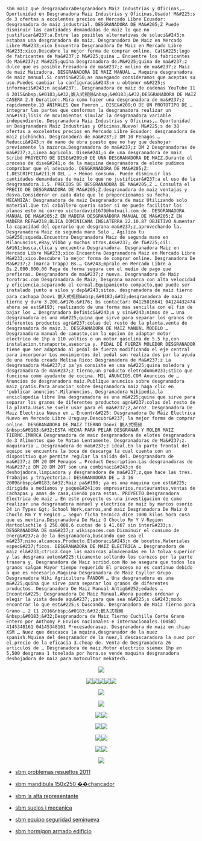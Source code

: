 
```
sbm maiz que desgranadoraDesgranadora Maiz Industrias y Oficinas,… Oportunidad en Desgranadora Maiz Industrias y Oficinas,Usado! M&#225;s de 3 ofertas a excelentes precios en Mercado Libre Ecuador: desgranadora de maiz industrial. DESGRANADORA DE MA&#205;Z Puede disminuir las cantidades demandadas de maiz lo que no justificar&#237;a.Entre las posibles alternativas de soluci&#243;n estaban una desgranadora de maiz. Desgranadora De Maiz en Mercado Libre M&#233;xico Encuentra Desgranadora De Maiz en Mercado Libre M&#233;xico.Descubre la mejor forma de comprar online. Cat&#225;logo de fabricantes de Ma&#237;z M&#225;quina … Encuentre los fabricantes de Ma&#237;z M&#225;quina Desgranadora de.M&#225;quina de ma&#237;z dulce que es posible.Fresadora de ma&#237;z molino de ma&#237;z Maiz de maiz Maizadora. DESGRANADORA DE MAIZ MANUAL … Maquina desgranadora de maiz manual.Si contin&#250;as navegando consideramos que aceptas su uso.Puedes cambiar la configuraci&#243;n u obtener m&#225;s informaci&#243;n aqu&#237;. Desgranadora de maiz de cadenas YouTube 11 4 2015&nbsp;&#0183;&#32;嵌入式视频&nbsp;&#0183;&#32;DESGRANADORA DE MAIZ CASERA 2.0 Duration:.Mira como hacer una desgranadora de ma&#237;z rapidamente.10 ANIMALES Que Fueron … DISE&#209;O DE UN PROTOTIPO DE … integrar las partes que conforman la desgranadora realizar un an&#193;lisis de movimientos simular la desgranadora variable independiente. Desgranadora Maiz Industrias y Oficinas,… Oportunidad en Desgranadora Maiz Industrias y Oficinas,Nuevo! M&#225;s de 38 ofertas a excelentes precios en Mercado Libre Ecuador: desgranadora de maiz pichincha. Desgranadora de ma&#237;z DM 10 Penagos … Reducci&#243;n de mano de obra puesto que no hay que deshojar previamente la mazorca.Desgranadora de ma&#237;z DM 2 Desgranadoras de ma&#237;z,Linea Agricola. Dise&#241;o de una desgranadora de maiz Scribd PROYECTO DE DISE&#209;O DE UNA DESGRANADORA DE MAIZ.Durante el proceso de dise&#241;o de la maquina desgranadora de elote pudimos comprobar que el adecuado. DESGRANADORA DE MA&#205;Z: I.DESCRIPCI&#211;N DEL … • Menos consumo. Puede disminuir las cantidades demandadas de maiz lo que no justificar&#237;a el uso de la desgranadora.1.5. PRECIOS DE DESGRANADORA DE MA&#205;Z … Consulta el PRECIO DE DESGRANADORA DE MA&#205;Z.desgranadora de maiz ventajas y desva.Considerar en cada dato que le proporcionamos su fecha. MECANIZA: Desgranadora de maiz Desgranadora de maiz Utilizando solo material.Que tal caballero queria saber si me puede facilitar los planos este mi correo victordavid1679@hotmail.com de. DESGRANADORA MANUAL DE MA&#205;Z EN MADERA DESGRANADORA MANUAL DE MA&#205;Z EN MADERA REP&#218;BLICA DOMINICANA INGLATERRA 22.10.87 OBJETIVO Aumentar la capacidad del operario que desgrana ma&#237;z,aprovechando la. Desgranadora Maiz de segunda mano Solo … Agiliza tu b&#250;squeda.Encuentra Desgranadora Maiz de segunda mano en Milanuncios,eBay,Vibbo y muchos otros.As&#237; de f&#225;cil: &#161;busca,clica y encuentra Desgranadora. Desgranadora Maiz en Mercado Libre M&#233;xico Encuentra Desgranadora Maiz en Mercado Libre M&#233;xico.Descubre la mejor forma de comprar online. Desgranadora De Ma&#237;z (marca Trapp) Bs.… C&#243;mpralo en Mercado Libre a Bs.2.000.000,00 Paga de forma segura con el medio de pago que prefieras. Desgranadora de ma&#237;z nueva. Desgranadora de Maiz torotrac.com Desgranadora de Maiz; Desgrana mazorca con alta velocidad y eficiencia,separando el cereal.Equipamiento compacto,que puede ser instalado junto a silos y dep&#243;sitos. desgranadora de maiz tierno para cachapa Doovi 嵌入式视频&nbsp;&#0183;&#32;desgranadora de maiz tierno y duro 3.200,&#176;&#176; bs contactar: 04125016641 04124432474 ahora se est&#193; realizando de una forma mas sencilla con el fin de bajar los … Desgranadora Definici&#243;n y sin&#243;nimos de … Una desgranadora es una m&#225;quina que sirve para separar los granos de diferentes productos agr&#237;colas del resto de la planta.venta de desgranadora de maiz.3. DESGRANADORA DE MAIZ MANUAL MODELO … Desgranadora manual de canasto,con la opcion de adaptar motor electrico de 1hp a 110 voltios o un motor gasolina de 5.5 hp,con instalacion,tranaporte,asesoria y. PEDAL DE FUERZA MOLEDOR DESGRANADOR tiene que ser adaptado al pedal de fuerza modificando el eje central para incorporar Los movimientos del pedal son realiza dos por la ayuda de una rueda creada Melisa Rico: Desgranadora de Ma&#237;z La desgranadora Ma&#237;z pa’ya consiste en una m&#225;quina moledora y desgranadora de ma&#237;z tierno,un producto eletrodom&#233;stico que funciona como ayudante de cocina. MIL ANUNCIOS.COM Anuncios de … Anuncios de desgranadora maiz.Publique anuncios sobre desgranadora maiz gratis.Para anunciar sobre desgranadora maiz haga clic en 'publicar anuncios'.Milanuncios. Desgranadora Wikipedia,la enciclopedia libre Una desgranadora es una m&#225;quina que sirve para separar los granos de diferentes productos agr&#237;colas del resto de la planta.Usos.Se suele usar para el ma&#237;z,arroz. Desgranadora De Maiz Electrica Nuevo en … Encontr&#225; Desgranadora De Maiz Electrica Nuevo en Mercado Libre Uruguay.Descubr&#237; la mejor forma de comprar online. DESGRANADORA DE MAIZ TIERNO Doovi 嵌入式视频&nbsp;&#0183;&#32;ESTA HECHA PARA PELAR DESGRANAR Y MOLER MAIZ TIERNO.IMARCA Desgranadora de maiz desgranadora de elotes desgranadora de.3 Alimentos que te Matan Lentamente. Desgranadoras de Ma&#237;z. maquinaria … Desgranadora de ma&#237;z ideal.En la parte frontal del equipo se encuentra la boca de descarga la cual cuenta con un dispositivo que permite regular la salida del. Desgranadora de ma&#237;z DM 20 DM Penagos … Product Description.Las desgranadoras de Ma&#237;z DM 20 DM 20T son una combinaci&#243;n de deshojadora,limpiadora y desgranadora de ma&#237;z,que hace las tres. Trabajos y trayectoria.: DESGRANADORA DE … 3 16 2009&nbsp;&#0183;&#32;Maiz pa&#180; ya es una maquina que est&#225; dirigida a medianos y peque&#241;os empresarios,restaurantes,ventas de cachapas y amas de casa,siendo para estas. PROYECTO Desgranadora Electrica de maiz … En este proyecto es una investigacion de como realizar una desgranadora manuel y electrica de maiz by marcos osorio 24 in Types &gt; School Work,carros,and maiz Desgranadora De Maiz O Choclo Rm Y V Region … Segun ficha tecnica dice 1000 kilos hora cosa que es mentira.Desgranadora De Maiz O Choclo Rm Y V Region Martoolschile $ 250.000.6 cuotas de $ 41.667 sin inter&#233;s. DESGRANADORA DE ma&#237;z wikispaces.com Disminuir el consumo de energ&#237;a de la desgranadora,buscando que sea el m&#237;nimo.alcances.Producto.Elaboraci&#243;n de bocetos.Materiales espec&#237;ficos. DESGRANADORA DE MAIZ ELECTRICA … Desgranadora de maiz el&#233;ctrica.Coge las mazorcas almacenadas en la tolva superior y las desgrana autom&#225;ticamente soltando los carozos por la parte trasera y. Desgranadora de Maiz scribd.com No se asegura que todos los granos salgan Mayor tiempo requerido El proceso no es continuo debido a que es necesario.Maquina Desgranadora de Maiz Coyllor Grupo. Desgranadora Wiki Agricultura FANDOM … Una desgranadora es una m&#225;quina que sirve para separar los granos de diferentes productos. Desgranadora De Maiz Manual Antig&#252;edades … Encontr&#225; Desgranadora De Maiz Manual.Ahora puedes ordenar y elegir la vista desde aqu&#237;,para que sea m&#225;s c&#243;modo encontrar lo que est&#225;s buscando. Desgranadora de Maiz Tierno para Grano … 2 11 2016&nbsp;&#0183;&#32;嵌入式视频&nbsp;&#0183;&#32;Desgranadora de Maiz Tierno Cuchilla Corte Grano Entero por Anthony P Envios nacionales e internacionales.(0058) 4145348161 04145348161 Procesadorasap. Desgranadora de maiz en chiap XSM … Nuez que descasca la mquina,desgranador de la nuez spanish.Mquina del desgranador de la nuez,1 descascaradora la nuez por el,precio de la eficacia 3.cheap de. Venta de Desgranadora 26 articulos de … Desgranadora de maiz.Motor electrico siemex 1hp en 5,500 desgrana 1 tonelada por hora.se vende maquina desgranadora deshojadora de maiz para motocultor mekatech. 
```

<div align="center">

<a href="https://es-crusher.shibang-china.com/github&k=sbm+maiz+que+desgranadora"><img src="https://static.shibang-china.com/es/crusher/logo.jpg"></a>

<a href="https://es-crusher.shibang-china.com/github&k=sbm+maiz+que+desgranadora"><img src="https://static.shibang-china.com/es/crusher/index.jpg"></a><a href="https://es-crusher.shibang-china.com/material.htmlgithub&k=sbm+maiz+que+desgranadora"><img src="https://static.shibang-china.com/es/crusher/material.jpg"></a><a href="https://es-crusher.shibang-china.com/application.htmlgithub&k=sbm+maiz+que+desgranadora"><img src="https://static.shibang-china.com/es/crusher/application.jpg"></a><a href="https://es-crusher.shibang-china.com/aboutus.htmlgithub&k=sbm+maiz+que+desgranadora"><img src="https://static.shibang-china.com/es/crusher/aboutus.jpg"></a><a href="https://es-crusher.shibang-china.com/contact.htmlgithub&k=sbm+maiz+que+desgranadora"><img src="https://static.shibang-china.com/es/crusher/contact.jpg"></a>

<a href="https://es-crusher.shibang-china.com/github&k=sbm+maiz+que+desgranadora"><img src="https://static.shibang-china.com/es/crusher/banner.jpg"></a>

<a href="https://swt.shibang-china.com/github&k=sbm+maiz+que+desgranadora"><img src="https://static.shibang-china.com/es/crusher/text.jpg"></a>

<a href="https://swt.shibang-china.com/github&k=sbm+maiz+que+desgranadora"><img src="https://static.shibang-china.com/es/crusher/chat.jpg"></a><a href="https://es-crusher.shibang-china.com/contact.htmlgithub&k=sbm+maiz+que+desgranadora"><img src="https://static.shibang-china.com/es/crusher/message.jpg"></a>

<a href="https://es-crusher.shibang-china.com/products/pe.htmlgithub&k=sbm+maiz+que+desgranadora"><img src="https://static.shibang-china.com/es/crusher/pe.jpg"></a><a href="https://es-crusher.shibang-china.com/products/pf.htmlgithub&k=sbm+maiz+que+desgranadora"><img src="https://static.shibang-china.com/es/crusher/pf.jpg"></a>

<a href="https://es-crusher.shibang-china.com/products/hpt.htmlgithub&k=sbm+maiz+que+desgranadora"><img src="https://static.shibang-china.com/es/crusher/hpt.jpg"></a><a href="https://es-crusher.shibang-china.com/products/vsi.htmlgithub&k=sbm+maiz+que+desgranadora"><img src="https://static.shibang-china.com/es/crusher/vsi.jpg"></a>

<a href="https://es-crusher.shibang-china.com/products/klv.htmlgithub&k=sbm+maiz+que+desgranadora"><img src="https://static.shibang-china.com/es/crusher/klv.jpg"></a><a href="https://es-crusher.shibang-china.com/products/portable.htmlgithub&k=sbm+maiz+que+desgranadora"><img src="https://static.shibang-china.com/es/crusher/portable.jpg"></a>

<a href="https://swt.shibang-china.com/github&k=sbm+maiz+que+desgranadora"><img src="https://static.shibang-china.com/es/crusher/case.jpg"></a>

</div>


* [sbm problemas resueltos 2011](sbm%20problemas%20resueltos%202011.md)

* [sbm mandibula 150x250 ��chancador](sbm%20mandibula%20150x250%20%EF%BF%BD%EF%BF%BDchancador.md)

* [sbm la alta representante](sbm%20la%20alta%20representante.md)

* [sbm suelos i mecanica](sbm%20suelos%20i%20mecanica.md)

* [sbm equipo seguridad seminueva](sbm%20equipo%20seguridad%20seminueva.md)

* [sbm hormigon armado edificio](sbm%20hormigon%20armado%20edificio.md)